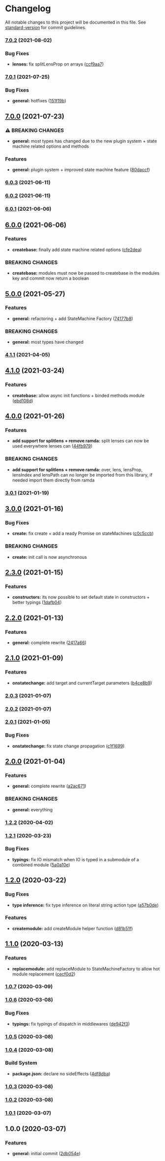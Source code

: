 # Changelog

All notable changes to this project will be documented in this file. See [standard-version](https://github.com/conventional-changelog/standard-version) for commit guidelines.

### [7.0.2](https://github.com/ezylean/makina/compare/v7.0.1...v7.0.2) (2021-08-02)


### Bug Fixes

* **lenses:** fix splitLensProp on arrays ([ccf9aa7](https://github.com/ezylean/makina/commit/ccf9aa7cc17458b4d82e7507c566eae9c543c595))

### [7.0.1](https://github.com/ezylean/makina/compare/v7.0.0...v7.0.1) (2021-07-25)


### Bug Fixes

* **general:** hotfixes ([151f19b](https://github.com/ezylean/makina/commit/151f19b5b618afa8ad57fff78716ac93cf9cc7ef))

## [7.0.0](https://github.com/ezylean/makina/compare/v6.0.3...v7.0.0) (2021-07-23)


### ⚠ BREAKING CHANGES

* **general:** most types has changed due to the new plugin system + state machine related options
and methods

### Features

* **general:** plugin system + improved state machine feature ([80daccf](https://github.com/ezylean/makina/commit/80daccfea80d09f60fb756ff217d91239ea91fc3))

### [6.0.3](https://github.com/ezylean/makina/compare/v6.0.1...v6.0.3) (2021-06-11)

### [6.0.2](https://github.com/ezylean/makina/compare/v6.0.1...v6.0.2) (2021-06-11)

### [6.0.1](https://github.com/ezylean/makina/compare/v6.0.0...v6.0.1) (2021-06-06)



## [6.0.0](https://github.com/ezylean/makina/compare/v5.0.0...v6.0.0) (2021-06-06)


### Features

* **createbase:** finally add state machine related options ([cfe2dea](https://github.com/ezylean/makina/commit/cfe2dea))


### BREAKING CHANGES

* **createbase:** modules must now be passed to createbase in the modules key and commit now return a
boolean



## [5.0.0](https://github.com/ezylean/makina/compare/v4.1.1...v5.0.0) (2021-05-27)


### Features

* **general:** refactoring + add StateMachine Factory ([74177b8](https://github.com/ezylean/makina/commit/74177b8))


### BREAKING CHANGES

* **general:** most types have changed



### [4.1.1](https://github.com/ezylean/makina/compare/v4.1.0...v4.1.1) (2021-04-05)



## [4.1.0](https://github.com/ezylean/makina/compare/v4.0.0...v4.1.0) (2021-03-24)


### Features

* **createbase:** allow async init functions + binded methods module ([ebd108d](https://github.com/ezylean/makina/commit/ebd108d))



## [4.0.0](https://github.com/ezylean/makina/compare/v3.0.1...v4.0.0) (2021-01-26)


### Features

* **add support for splitlens + remove ramda:** split lenses can now be used everywhere lenses can ([44fb979](https://github.com/ezylean/makina/commit/44fb979))


### BREAKING CHANGES

* **add support for splitlens + remove ramda:** over, lens, lensProp, lensIndex and lensPath can no longer be imported from this
library, if needed import them directly from ramda



### [3.0.1](https://github.com/ezylean/makina/compare/v3.0.0...v3.0.1) (2021-01-19)



## [3.0.0](https://github.com/ezylean/makina/compare/v2.3.0...v3.0.0) (2021-01-16)


### Bug Fixes

* **create:** fix create + add a ready Promise on stateMachines ([c0c5ccb](https://github.com/ezylean/makina/commit/c0c5ccb))


### BREAKING CHANGES

* **create:** init call is now asynchronous



## [2.3.0](https://github.com/ezylean/makina/compare/v2.2.0...v2.3.0) (2021-01-15)


### Features

* **constructors:** its now possible to set default state in constructors + better typings ([1dafb04](https://github.com/ezylean/makina/commit/1dafb04))



## [2.2.0](https://github.com/ezylean/makina/compare/v2.1.0...v2.2.0) (2021-01-13)


### Features

* **general:** complete rewrite ([2417a66](https://github.com/ezylean/makina/commit/2417a66))



## [2.1.0](https://github.com/ezylean/makina/compare/v2.0.3...v2.1.0) (2021-01-09)


### Features

* **onstatechange:** add target and currentTarget parameters ([b4ce8b9](https://github.com/ezylean/makina/commit/b4ce8b9))



### [2.0.3](https://github.com/ezylean/makina/compare/v2.0.2...v2.0.3) (2021-01-07)



### [2.0.2](https://github.com/ezylean/makina/compare/v2.0.1...v2.0.2) (2021-01-07)



### [2.0.1](https://github.com/ezylean/makina/compare/v2.0.0...v2.0.1) (2021-01-05)


### Bug Fixes

* **onstatechange:** fix state change propagation ([c1f1699](https://github.com/ezylean/makina/commit/c1f1699))



## [2.0.0](https://github.com/ezylean/makina/compare/v1.2.2...v2.0.0) (2021-01-04)


### Features

* **general:** complete rewrite ([a2ac671](https://github.com/ezylean/makina/commit/a2ac671))


### BREAKING CHANGES

* **general:** everything



### [1.2.2](https://github.com/ezylean/makina/compare/v1.2.1...v1.2.2) (2020-04-02)



### [1.2.1](https://github.com/ezylean/makina/compare/v1.2.0...v1.2.1) (2020-03-23)


### Bug Fixes

* **typings:** fix IO mismatch when IO is typed in a submodule of a combined module ([5a0a10e](https://github.com/ezylean/makina/commit/5a0a10e))



## [1.2.0](https://github.com/ezylean/makina/compare/v1.1.0...v1.2.0) (2020-03-22)


### Bug Fixes

* **type inference:** fix type inference on literal string action type ([a57b0de](https://github.com/ezylean/makina/commit/a57b0de))


### Features

* **createmodule:** add createModule helper function ([d81b51f](https://github.com/ezylean/makina/commit/d81b51f))



## [1.1.0](https://github.com/ezylean/makina/compare/v1.0.7...v1.1.0) (2020-03-13)


### Features

* **replacemodule:** add replaceModule to StateMachineFactory to allow hot module replacement ([cecf0d2](https://github.com/ezylean/makina/commit/cecf0d2))



### [1.0.7](https://github.com/ezylean/makina/compare/v1.0.6...v1.0.7) (2020-03-09)



### [1.0.6](https://github.com/ezylean/makina/compare/v1.0.5...v1.0.6) (2020-03-08)


### Bug Fixes

* **typings:** fix typings of dispatch in middlewares ([de942f3](https://github.com/ezylean/makina/commit/de942f3))



### [1.0.5](https://github.com/ezylean/makina/compare/v1.0.4...v1.0.5) (2020-03-08)



### [1.0.4](https://github.com/ezylean/makina/compare/v1.0.3...v1.0.4) (2020-03-08)


### Build System

* **package.json:** declare no sideEffects ([4df8dba](https://github.com/ezylean/makina/commit/4df8dba))



### [1.0.3](https://github.com/ezylean/makina/compare/v1.0.2...v1.0.3) (2020-03-08)



### [1.0.2](https://github.com/ezylean/makina/compare/v1.0.1...v1.0.2) (2020-03-08)



### [1.0.1](https://github.com/ezylean/makina/compare/v1.0.0...v1.0.1) (2020-03-07)



## 1.0.0 (2020-03-07)


### Features

* **general:** initial commit ([2db054e](https://github.com/ezylean/makina/commit/2db054e))
